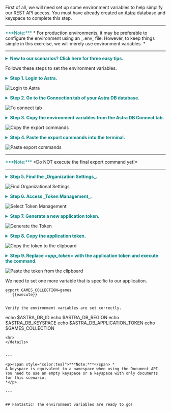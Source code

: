 First of all, we will need set up some environment variables to help simplify our REST API access.
You must have already created an [Astra](https://astra.datastax.com/register?utm_source=devplay&utm_medium=katacoda&utm_campaign=astra-core-course) database and keyspace to complete this step.


---

<p><span style="color:teal">***Note:***</span> *
For production environments, it may be preferable to configure the environment using an _.env_ file.
However, to keep things simple in this exercise, we will merely use environment variables.
*</p>

---


<details>
  <summary style="color:teal"><b>New to our scenarios? Click here for three easy tips.</b></summary>
  <hr>

<b>Tip 1</b> - You can click lines that begin with a triangle (like the following) to see further explanation.
<details>
  <summary style="color:teal"><b>Try clicking on this line.</b></summary>
This is where you would find further explanation.
</details>
<br>

<b>Tip 2</b> - To paste content into the terminal, right-click in the terminal on the right-hand side of the screen and select _Paste_.
![Paste to terminal](./assets/PasteToTerminal.png)
<br>

<b>Tip 3</b> - If a dark box has a bent arrow at the end, you can execute the command in that box by clicking on the box.
The scenario will copy the command to the terminal and begin execution.

![Execute command](./assets/ExecuteCommand.png)
<br>
After you execute the command, the bent arrow changes to a check mark.
<br>
<br>
<b>Bonus Tip!</b> - You can click on images to enlarge them.
<br>
<br>

<h3>Thats it! You're good to go!<h2>
<hr>
</details>

Follows these steps to set the environment variables.

<details>
  <summary style="color:teal"><b>Step 1. Login to Astra.</b></summary>
  <hr>

  Open a tab in the browser for [Astra](http://astra.datastax.com).
  You can login using a GitHub or Google account, or create a new Astra account.
  <hr>
</details>

![Login to Astra](./assets/LoginToAstra.png)

<details>
  <summary style="color:teal"><b>Step 2. Go to the Connection tab of your Astra DB database.</b></summary>
  <hr>
  From the Astra DB dashboard, click on the database name.
  Then, click the _Connect_ tab.
  <hr>
</details>

![To connect tab](./assets/BackToConnect.png)

<details>
  <summary style="color:teal"><b>Step 3. Copy the environment variables from the Astra DB Connect tab.</b></summary>
  <hr>
  From the _Connect_ tab, click _Document API_ from the navigation on the left.
  Under _Step 2_ of the _Prerequisites_, click the copy icon to copy all the export commands.
  <hr>
</details>


![Copy the export commands](./assets/CopyCommands.png)

<details>
  <summary style="color:teal"><b>Step 4. Paste the export commands into the terminal.</b></summary>
  <hr>
  Back in the Katacoda terminal, paste the contents of the clipboard at the terminal prompt.
  All but the last of these export commands will execute.
  Do NOT execute the final command yet - we need to replace <i>&lt;app_token&gt;</i> before we can execute it.
  <hr>
</details>

![Paste export commands](./assets/PasteCommands.png)

---

<p><span style="color:teal">***Note:***</span> *Do NOT execute the final export command yet!*</p>

---


<details>
  <summary style="color:teal"><b>Step 5. Find the _Organization Settings_.</b></summary>
  <hr>
  From the _Current Organization_ drop-down, select _Organization Settings_.
  <hr>
</details>

![Find Organizational Settings](./assets/FindOrgSettings.png)

<details>
  <summary style="color:teal"><b>Step 6. Access _Token Management_.</b></summary>
  <hr>
  In the left-navigation list, select _Token Management_.
  <hr>
</details>

![Select Token Management](./assets/SelectTokMgt.png)

<details>
  <summary style="color:teal"><b>Step 7. Generate a new application token.</b></summary>
  <hr>
  From the _Select Role_ drop-down menu, select _Database Administrator_.
  Click the _Generate Token_ button.
  <hr>
</details>

![Generate the Token](./assets/GenToken.png)

<details>
  <summary style="color:teal"><b>Step 8. Copy the application token.</b></summary>
  <hr>
  Click on the clipboard icon near the right edge of the token to copy the token to your clipboard.
  Please note that, as a security precaution, you will only be able to copy this token once.
  So, please take care not to overwrite the token until you have completed the next step.
  <hr>
</details>

![Copy the token to the clipboard](./assets/CopyToken.png)

<details>
  <summary style="color:teal"><b>Step 9. Replace <i>&lt;app_token&gt;</i> with the application token and execute the command.</b></summary>
  <hr>
  Return to the Katacoda terminal.
  Delete <i>&lt;app_token&gt;</i> at the end of the final _export_ command.
  Paste the copied token into the terminal at the end of the _export_ command and hit enter to execute the command.
  <hr>
</details>

![Paste the token from the clipboard](./assets/PasteToken.png)


We need to set one more variable that is specific to our application.

```
export GAMES_COLLECTION=games
```{{execute}}


Verify the environment variables are set correctly.

```
echo $ASTRA_DB_ID
echo $ASTRA_DB_REGION
echo $ASTRA_DB_KEYSPACE
echo $ASTRA_DB_APPLICATION_TOKEN
echo $GAMES_COLLECTION

```{{execute}}
<hr>
</details>


---

<p><span style="color:teal">***Note:***</span> *
A keyspace is equivalent to a namespace when using the Document API.
You need to use an empty keyspace or a keyspace with only documents for this scenario.
*</p>

---


## Fantastic! The environment variables are ready to go!
